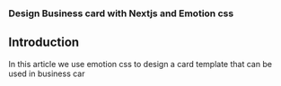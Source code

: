 ### Design Business card with Nextjs and Emotion css

## Introduction

In this article we use emotion css to design a card template that can be used in business car